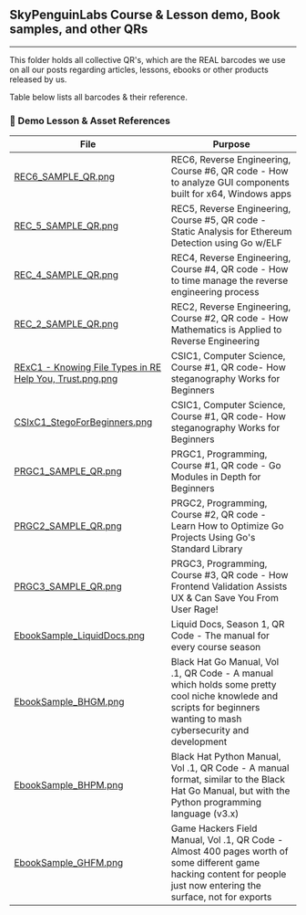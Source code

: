 ## SkyPenguinLabs Course & Lesson demo, Book samples, and other QRs
---

This folder holds all collective QR's, which are the REAL barcodes we use on all our posts regarding articles, lessons, ebooks or other products released by us.

Table below lists all barcodes & their reference.


### 📑 Demo Lesson & Asset References

| File | Purpose |
|------|---------|
| [REC6_SAMPLE_QR.png](./REC6_SAMPLE_QR.png) | REC6, Reverse Engineering, Course #6, QR code - How to analyze GUI components built for x64, Windows apps |
| [REC_5_SAMPLE_QR.png](./REC5_SAMPLE_QR.png) | REC5, Reverse Engineering, Course #5, QR code - Static Analysis for Ethereum Detection using Go w/ELF |
| [REC_4_SAMPLE_QR.png](./REC4_SAMPLE_QR.png) | REC4, Reverse Engineering, Course #4, QR code - How to time manage the reverse engineering process |
| [REC_2_SAMPLE_QR.png](./REC2_SAMPLE_QR.png) | REC2, Reverse Engineering, Course #2, QR code - How Mathematics is Applied to Reverse Engineering |
| [RExC1 - Knowing File Types in RE Help You, Trust.png.png](./RExC1%20-%20Knowing%20File%20Types%20in%20RE%20Help%20You,%20Trust.png) | CSIC1, Computer Science, Course #1, QR code-  How steganography Works for Beginners |
| [CSIxC1_StegoForBeginners.png](./CSIxC1_StegoForBeginners) | CSIC1, Computer Science, Course #1, QR code-  How steganography Works for Beginners |
| [PRGC1_SAMPLE_QR.png](./PRGC1_SAMPLE_QR.png) | PRGC1, Programming, Course #1, QR code - Go Modules in Depth for Beginners |
| [PRGC2_SAMPLE_QR.png](./PRGC2_SAMPLE_QR.png) | PRGC2, Programming, Course #2, QR code - Learn How to Optimize Go Projects Using Go's Standard Library |
| [PRGC3_SAMPLE_QR.png](./PRGC4_SAMPLE_QR.png) | PRGC3, Programming, Course #3, QR code - How Frontend Validation Assists UX & Can Save You From User Rage! |
| [EbookSample_LiquidDocs.png](./EbookSample_LiquidDocs.png) | Liquid Docs, Season 1, QR Code - The manual for every course season | 
| [EbookSample_BHGM.png](./EbookSample_BHGM.png) | Black Hat Go Manual, Vol .1, QR Code - A manual which holds some pretty cool niche knowlede and scripts for beginners wanting to mash cybersecurity and development |
| [EbookSample_BHPM.png](./EbookSample_BHPM.png) | Black Hat Python Manual, Vol .1, QR Code - A manual format, similar to the Black Hat Go Manual, but with the Python programming language (v3.x) |
| [EbookSample_GHFM.png](./EbookSample_GHFM.png) | Game Hackers Field Manual, Vol .1, QR Code - Almost 400 pages worth of some different game hacking content for people just now entering the surface, not for exports |

